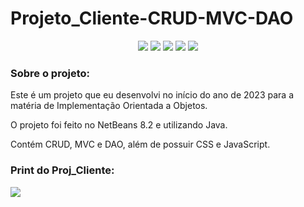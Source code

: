 # Projeto_Cliente-CRUD-MVC-DAO

<p align="center">
  <img src="https://img.shields.io/badge/HTML5-E34F26?style=for-the-badge&logo=html5&logoColor=white">
  <img src="https://img.shields.io/badge/CSS3-1572B6?style=for-the-badge&logo=css3&logoColor=white">
  <img src="https://img.shields.io/badge/Java-ED8B00?style=for-the-badge&logo=openjdk&logoColor=white">
  <img src="https://img.shields.io/badge/JavaScript-323330?style=for-the-badge&logo=javascript&logoColor=F7DF1E">
  <img src="https://img.shields.io/badge/MySQL-00000F?style=for-the-badge&logo=mysql&logoColor=white">
</p>

### Sobre o projeto:
Este é um projeto que eu desenvolvi no início do ano de 2023 para a matéria de Implementação Orientada a Objetos. 

O projeto foi feito no NetBeans 8.2 e utilizando Java. 

Contém CRUD, MVC e DAO, além de possuir CSS e JavaScript.

### Print do Proj_Cliente:
  <img src="https://user-images.githubusercontent.com/120659522/269718424-7ad8d423-97f6-4303-acb4-deb3f08fc16c.png">
